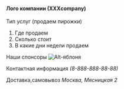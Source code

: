 #### **Лого компании (ХХХcompany)**

Тип услуг (продаем пирожки)

1. Где продаем 
2. Сколько стоит
3. В какие дни недели продаем

Наши спонсоры ![Alt-яблоня](https://www.google.ru/url?sa=i&rct=j&q=&esrc=s&source=images&cd=&cad=rja&uact=8&ved=2ahUKEwiqx8aw_q3dAhUIhywKHUisAGgQjRx6BAgBEAU&url=https%3A%2F%2Fwww.supersadovnik.ru%2Fplant%2Fyablonya-1388&psig=AOvVaw0zEDQxRb7xQAVY6LoqZy7u&ust=1536584622088671 "яблоня" )

Контактная информация   *(8-888-888-88-88)*  

Доставка,самовывоз *Москва, Мясницкая 2*
